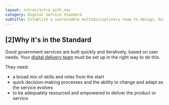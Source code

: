 ```yaml
---
layout: intros/intro_with_nav
category: Digital Service Standard
subtitle: Establish a sustainable multidisciplinary team to design, build, operate and iterate the service, led by an experienced product manager with decision-making responsibility.
---
```


## [2]Why it's in the Standard

Good government services are built quickly and iteratively, based on user needs. Your [digital delivery team](/starting-team/) must be set up in the right way to do this.

They need:
- a broad mix of skills and roles from the start
- quick decision-making processes and the ability to change and adapt as the service evolves
- to be adequately resourced and empowered to deliver the product or service
